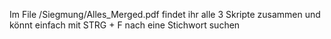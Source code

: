 Im File /Siegmung/Alles_Merged.pdf findet ihr alle 3 Skripte zusammen und könnt einfach mit STRG + F nach eine Stichwort suchen
